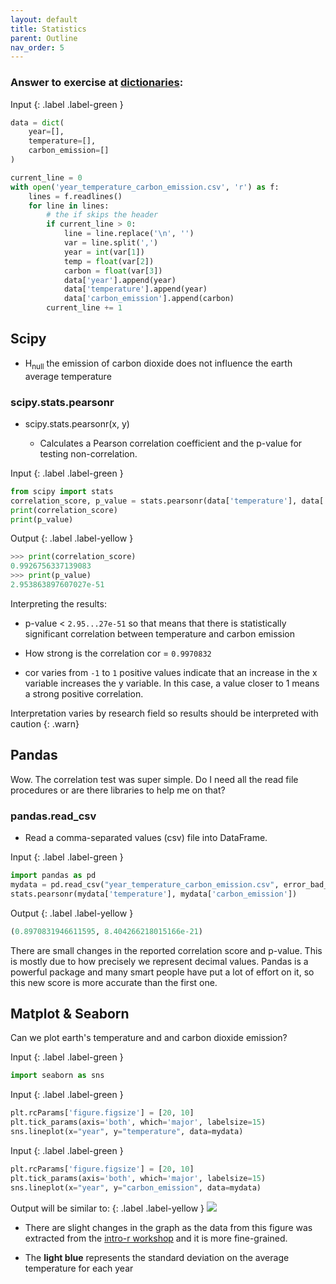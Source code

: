 ```yaml
---
layout: default
title: Statistics
parent: Outline
nav_order: 5
---
```



### Answer to exercise at [dictionaries](dictionary.md):


Input
{: .label .label-green }
```python
data = dict(
    year=[],
    temperature=[],
    carbon_emission=[]
)

current_line = 0
with open('year_temperature_carbon_emission.csv', 'r') as f:
    lines = f.readlines() 
    for line in lines:
        # the if skips the header
        if current_line > 0:
            line = line.replace('\n', '')
            var = line.split(',')
            year = int(var[1])
            temp = float(var[2])
            carbon = float(var[3])
            data['year'].append(year)
            data['temperature'].append(year)
            data['carbon_emission'].append(carbon)
        current_line += 1
```


## Scipy


* H<sub>null</sub> the emission of carbon dioxide does not influence the earth average temperature


### scipy.stats.pearsonr

- scipy.stats.pearsonr(x, y)

  - Calculates a Pearson correlation coefficient and the p-value for testing non-correlation.


Input
{: .label .label-green }
```python
from scipy import stats
correlation_score, p_value = stats.pearsonr(data['temperature'], data['carbon_emission'])
print(correlation_score)
print(p_value)
```

Output
{: .label .label-yellow }
```python
>>> print(correlation_score)
0.9926756337139083
>>> print(p_value)
2.953863897607027e-51
```

Interpreting the results:

- p-value < `2.95...27e-51` so that means that there is statistically significant correlation between temperature and carbon emission

- How strong is the correlation cor = `0.9970832`

- cor varies from `-1` to `1` positive values indicate that an increase in the x variable increases the y variable. In this case, a value closer to 1 means a strong positive correlation.


Interpretation varies by research field so results should be interpreted with caution
{: .warn}


## Pandas

Wow. The correlation test was super simple. Do I need all the read file procedures or are there libraries to help me on that?

### pandas.read_csv

- Read a comma-separated values (csv) file into DataFrame.

Input
{: .label .label-green }
```python
import pandas as pd
mydata = pd.read_csv("year_temperature_carbon_emission.csv", error_bad_lines=False)
stats.pearsonr(mydata['temperature'], mydata['carbon_emission'])
```

Output
{: .label .label-yellow }
```python
(0.8970831946611595, 8.404266218015166e-21)
```

There are small changes in the reported correlation score and p-value. This is mostly due to how precisely we represent decimal values. Pandas is a powerful package and many smart people have put a lot of effort on it, so this new score is more accurate than the first one.

## Matplot & Seaborn

Can we plot earth's temperature and and carbon dioxide emission?

Input
{: .label .label-green }
```python
import seaborn as sns
```

Input
{: .label .label-green }
```python
plt.rcParams['figure.figsize'] = [20, 10]
plt.tick_params(axis='both', which='major', labelsize=15)
sns.lineplot(x="year", y="temperature", data=mydata)
```

Input
{: .label .label-green }
```python
plt.rcParams['figure.figsize'] = [20, 10]
plt.tick_params(axis='both', which='major', labelsize=15)
sns.lineplot(x="year", y="carbon_emission", data=mydata)
```

Output will be similar to:
{: .label .label-yellow }
<img src="{{site.baseurl}}/content/figures/line.png">

- There are slight changes in the graph as the data from this figure was extracted from the [intro-r workshop](https://ubc-library-rc.github.io/intro-r) and it is more fine-grained.

- The **light blue** represents the standard deviation on the average temperature for each year